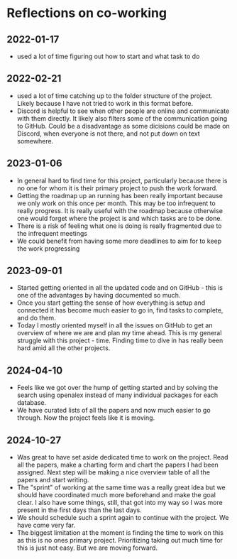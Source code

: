 # Reflections on co-working

## 2022-01-17

-   used a lot of time figuring out how to start and what task to do

## 2022-02-21

-   used a lot of time catching up to the folder structure of the
    project. Likely because I have not tried to work in this format
    before.
-   Discord is helpful to see when other people are online and
    communicate with them directly. It likely also filters some of the
    communication going to GitHub. Could be a disadvantage as some
    dicisions could be made on Discord, when everyone is not there, and
    not put down on text somewhere.

## 2023-01-06

-   In general hard to find time for this project, particularly because
    there is no one for whom it is their primary project to push the
    work forward.
-   Getting the roadmap up an running has been really important because
    we only work on this once per month. This may be too infrequent to
    really progress. It is really useful with the roadmap because
    otherwise one would forget where the project is and which tasks are
    to be done.
-   There is a risk of feeling what one is doing is really fragmented
    due to the infrequent meetings
-   We could benefit from having some more deadlines to aim for to keep
    the work progressing

## 2023-09-01

-   Started getting oriented in all the updated code and on GitHub -
    this is one of the advantages by having documented so much.
-   Once you start getting the sense of how everything is setup and
    connected it has become much easier to go in, find tasks to
    complete, and do them.
-   Today I mostly oriented myself in all the issues on GitHub to get an
    overview of where we are and plan my time ahead. This is my general
    struggle with this project - time. Finding time to dive in has
    really been hard amid all the other projects.

## 2024-04-10

-   Feels like we got over the hump of getting started and by solving
    the search using openalex instead of many individual packages for
    each database.
-   We have curated lists of all the papers and now much easier to go
    through. Now the project feels like it is moving.

## 2024-10-27

-   Was great to have set aside dedicated time to work on the project.
    Read all the papers, make a charting form and chart the papers I had
    been assigned. Next step will be making a nice overview table of all
    the papers and start writing.
-   The "sprint" of working at the same time was a really great idea but
    we should have coordinated much more beforehand and make the goal
    clear. I also have some things, still, that got into my way so I was
    more present in the first days than the last days.
-   We should schedule such a sprint again to continue with the project.
    We have come very far.
-   The biggest limitation at the moment is finding the time to work on
    this as this is no ones primary project. Prioritizing taking out
    much time for this is just not easy. But we are moving forward.
